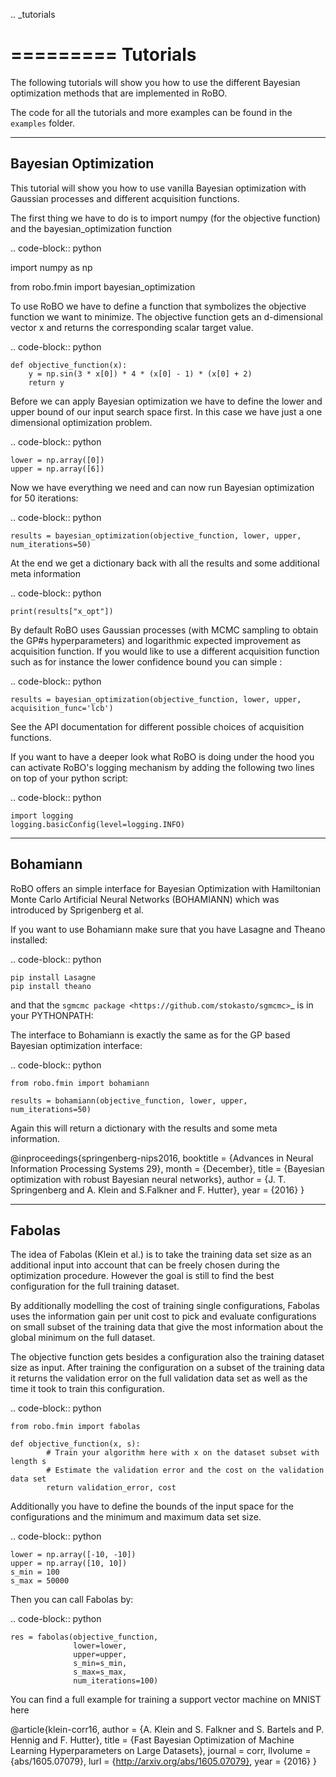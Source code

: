 .. _tutorials

=========
Tutorials
=========

The following tutorials will show you how to use the different Bayesian optimization methods
that are implemented in RoBO.

The code for all the tutorials and more examples can be found in the ``examples`` folder.

---------------------
Bayesian Optimization
---------------------

This tutorial will show you how to use vanilla Bayesian optimization with Gaussian processes and
different acquisition functions.

The first thing we have to do is to import numpy (for the objective function) and
the bayesian_optimization function

.. code-block:: python

  import numpy as np

  from robo.fmin import bayesian_optimization


To use RoBO we have to define a function that symbolizes the objective function we want to minimize.
The objective function gets an d-dimensional vector x and returns the corresponding scalar target value.

.. code-block:: python

    def objective_function(x):
        y = np.sin(3 * x[0]) * 4 * (x[0] - 1) * (x[0] + 2)
        return y


Before we can apply Bayesian optimization we have to define the lower and upper bound of our input
search space first.
In this case we have just a one dimensional optimization problem.

.. code-block:: python

    lower = np.array([0])
    upper = np.array([6])


Now we have everything we need and can now run Bayesian optimization for 50 iterations:

.. code-block:: python

    results = bayesian_optimization(objective_function, lower, upper, num_iterations=50)


At the end we get a dictionary back with all the results and some additional meta information

.. code-block:: python

    print(results["x_opt"])


By default RoBO uses Gaussian processes (with MCMC sampling to obtain the GP#s hyperparameters) and logarithmic
expected improvement as acquisition function.
If you would like to use a different acquisition function such as for instance the lower confidence bound
you can simple :

.. code-block:: python

    results = bayesian_optimization(objective_function, lower, upper, acquisition_func='lcb')

See the API documentation for different possible choices of acquisition functions.

If you want to have a deeper look what RoBO is doing under the hood you can activate RoBO's logging
mechanism by adding the following two lines on top of your python script:

.. code-block:: python

    import logging
    logging.basicConfig(level=logging.INFO)


---------
Bohamiann
---------

RoBO offers an simple interface for Bayesian Optimization with Hamiltonian Monte Carlo Artificial Neural Networks
(BOHAMIANN) which was introduced by Sprigenberg et al.

If you want to use Bohamiann make sure that you have Lasagne and Theano installed:

.. code-block:: python

    pip install Lasagne
    pip install theano


and that the `sgmcmc package <https://github.com/stokasto/sgmcmc>`_ is in your PYTHONPATH:

The interface to Bohamiann is exactly the same as for the GP based Bayesian optimization interface:

.. code-block:: python

    from robo.fmin import bohamiann

    results = bohamiann(objective_function, lower, upper, num_iterations=50)

Again this will return a dictionary with the results and some meta information.

@inproceedings{springenberg-nips2016,
       booktitle = {Advances in Neural Information Processing Systems 29},
       month = {December},
       title = {Bayesian optimization with robust Bayesian neural networks},
       author = {J. T. Springenberg and A. Klein and S.Falkner and F. Hutter},
       year = {2016}
}

-------
Fabolas
-------

The idea of Fabolas (Klein et al.) is to take the training data set size as an additional input into account that
can be freely chosen during the optimization procedure. However the goal is still to find
the best configuration for the full training dataset.

By additionally modelling the cost of training single configurations, Fabolas uses the information gain per unit
cost to pick and evaluate configurations on small subset of the training data that give the most information
about the global minimum on the full dataset.

The objective function gets besides a configuration also the training dataset size as input. After training
the configuration on a subset of the training data it returns the validation error on the full
validation data set as well as the time it took to train this configuration.

.. code-block:: python

    from robo.fmin import fabolas

    def objective_function(x, s):
            # Train your algorithm here with x on the dataset subset with length s
            # Estimate the validation error and the cost on the validation data set
            return validation_error, cost

Additionally you have to define the bounds of the input space for the configurations and the minimum and
maximum data set size.

.. code-block:: python

    lower = np.array([-10, -10])
    upper = np.array([10, 10])
    s_min = 100
    s_max = 50000

Then you can call Fabolas by:

.. code-block:: python

    res = fabolas(objective_function,
                  lower=lower,
                  upper=upper,
                  s_min=s_min,
                  s_max=s_max,
                  num_iterations=100)

You can find a full example for training a support vector machine on MNIST here

@article{klein-corr16,
 author    = {A. Klein and S. Falkner and S. Bartels and P. Hennig and F. Hutter},
 title     = {Fast Bayesian Optimization of Machine Learning Hyperparameters on Large Datasets},
 journal = corr,
 llvolume    = {abs/1605.07079},
 lurl = {http://arxiv.org/abs/1605.07079},
 year      = {2016}
}
